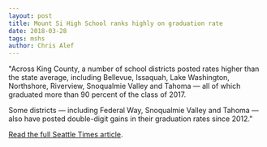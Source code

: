 ```yaml
---
layout: post
title: Mount Si High School ranks highly on graduation rate
date: 2018-03-28
tags: mshs
author: Chris Alef
---
```

"Across King County, a number of school districts posted rates higher than the state average, including Bellevue, Issaquah, Lake Washington, Northshore, Riverview, Snoqualmie Valley and Tahoma — all of which graduated more than 90 percent of the class of 2017.

Some districts — including Federal Way, Snoqualmie Valley and Tahoma — also have posted double-digit gains in their graduation rates since 2012."

[Read the full Seattle Times article](https://www.seattletimes.com/education-lab/washingtons-high-school-graduation-rate-holds-steady-at-79-percent/?utm_source=twitter&utm_medium=social&utm_campaign=article_title_1.1).
